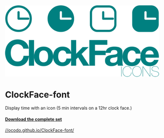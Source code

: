 ![](ClockFace-font-splash.png)

# ClockFace-font

Display time with an icon (5 min intervals on a 12hr clock face.)

#### [Download the complete set](ClockFaceFonts.zip)

[//ocodo.github.io/ClockFace-font/](//ocodo.github.io/ClockFace-font/)
